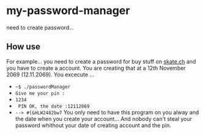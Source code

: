 # my-password-manager

need to create password...


## How use

For example... you need to create a password for buy stuff on [skate.ch](https://www.skate.ch)
and you have to create a account. You are creating that at a 12th November 2069 (12.11.2069).
You excecute ...
* ```~$ ./passwordManager``` 
* ```Give me your pin :```
* ```1234```
* ``` PIN OK, the date :12112069```
* ```--> #(&HLW2482bw7```
You only need to have this program on you alway and the date when you create your account...
And nobody can't steal your password whithout your date of creating account and the pin.


